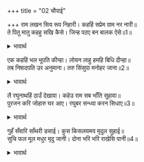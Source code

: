 +++
title = "02 चौपाई"

+++
राम लखन सिय रूप निहारी। कहहिं सप्रेम ग्राम नर नारी॥  
ते पितु मातु कहहु सखि कैसे। जिन्ह पठए बन बालक ऐसे॥1॥  

<details><summary>भावार्थ</summary>

श्री रामजी, लक्ष्मणजी और सीताजी के रूप को देखकर गाँव के स्त्री-पुरुष प्रेम के साथ चर्चा करते हैं। (कोई कहती है-) हे सखी! कहो तो, वे माता-पिता कैसे हैं, जिन्होन्ने ऐसे (सुन्दर सुकुमार) बालकों को वन में भेज दिया है॥1॥  
</details>

एक कहहिं भल भूपति कीन्हा। लोयन लाहु हमहि बिधि दीन्हा॥  
तब निषादपति उर अनुमाना। तरु सिंसुपा मनोहर जाना॥2॥  

<details><summary>भावार्थ</summary>

कोई एक कहते हैं- राजा ने अच्छा ही किया, इसी बहाने हमें भी ब्रह्मा ने नेत्रों का लाभ दिया। तब निषाद राज ने हृदय में अनुमान किया, तो अशोक के पेड को (उनके ठहरने के लिए) मनोहर समझा॥2॥  
</details>

लै रघुनाथहिं ठाउँ देखावा। कहेउ राम सब भाँति सुहावा॥  
पुरजन करि जोहारु घर आए। रघुबर सन्ध्या करन सिधाए॥3॥  

<details><summary>भावार्थ</summary>

उसने श्री रघुनाथजी को ले जाकर वह स्थान दिखाया। श्री रामचन्द्रजी ने (देखकर) कहा कि यह सब प्रकार से सुन्दर है। पुरवासी लोग जोहार (वन्दना) करके अपने-अपने घर लौटे और श्री रामचन्द्रजी सन्ध्या करने पधारे॥3॥  
</details>

गुहँ सँवारि साँथरी डसाई। कुस किसलयमय मृदुल सुहाई॥  
सुचि फल मूल मधुर मृदु जानी। दोना भरि भरि राखेसि पानी॥4॥  

<details><summary>भावार्थ</summary>

गुह ने (इसी बीच) कुश और कोमल पत्तों की कोमल और सुन्दर साथरी सजाकर बिछा दी और पवित्र, मीठे और कोमल देख-देखकर दोनों में भर-भरकर फल-मूल और पानी रख दिया (अथवा अपने हाथ से फल-मूल दोनों में भर-भरकर रख दिए)॥4॥  
</details>

